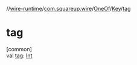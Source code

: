 //[wire-runtime](../../../../index.md)/[com.squareup.wire](../../index.md)/[OneOf](../index.md)/[Key](index.md)/[tag](tag.md)

# tag

[common]\
val [tag](tag.md): [Int](https://kotlinlang.org/api/latest/jvm/stdlib/kotlin/-int/index.html)
